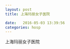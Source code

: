 ```yaml
--- 
layout: post 
title: 上海玛丽女子医院

date:   2016-05-03 13:39:56 
categories: hosp 
--- 
```

   
上海玛丽女子医院
